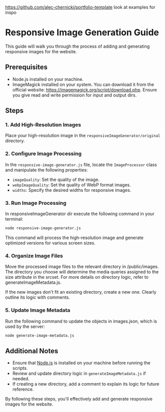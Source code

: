 https://github.com/alec-chernicki/portfolio-template look at examples for inspo

# Responsive Image Generation Guide

This guide will walk you through the process of adding and generating responsive images for the website.

## Prerequisites

-   Node.js installed on your machine.
-   ImageMagick installed on your system. You can download it from the official website: https://imagemagick.org/script/download.php. Ensure you give read and write permission for input and output dirs.

## Steps

### 1. Add High-Resolution Images

Place your high-resolution image in the `responsiveImageGenerator/original` directory.

### 2. Configure Image Processing

In the `responsive-image-generator.js` file, locate the `ImageProcessor` class and manipulate the following properties:

-   `imageQuality`: Set the quality of the image.
-   `webpImageQuality`: Set the quality of WebP format images.
-   `widths`: Specify the desired widths for responsive images.

### 3. Run Image Processing

In responsiveImageGenerator dir execute the following command in your terminal:

```bash
node responsive-image-generator.js
```

This command will process the high-resolution image and generate optimized versions for various screen sizes.

### 4. Organize Image Files

Move the processed image files to the relevant directory in /public/images. The directory you choose will determine the media queries assigned to the size attribute in the srcset. For more details on directory logic, refer to generateImageMetadata.js.

If the new images don't fit an existing directory, create a new one. Clearly outline its logic with comments.

### 5. Update Image Metadata

Run the following command to update the objects in images.json, which is used by the server:

```bash
node generate-image-metadata.js
```

## Additional Notes

-   Ensure that [Node.js](https://nodejs.org/) is installed on your machine before running the scripts.
-   Review and update directory logic in `generateImageMetadata.js` if needed.
-   If creating a new directory, add a comment to explain its logic for future reference.

By following these steps, you'll effectively add and generate responsive images for the website.
